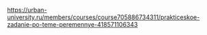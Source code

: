 https://urban-university.ru/members/courses/course705886734311/prakticeskoe-zadanie-po-teme-peremennye-418571106343
